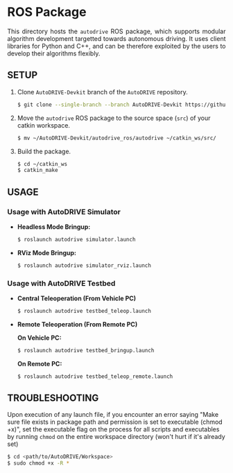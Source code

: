 # ROS Package

<p align="justify">
This directory hosts the <code>autodrive</code> ROS package, which supports modular algorithm development targetted towards autonomous driving. It uses client libraries for Python and C++, and can be therefore exploited by the users to develop their algorithms flexibly.
</p>

## SETUP

1. Clone `AutoDRIVE-Devkit` branch of the `AutoDRIVE` repository.
    ```bash
    $ git clone --single-branch --branch AutoDRIVE-Devkit https://github.com/Tinker-Twins/AutoDRIVE.git
    ```
2. Move the `autodrive` ROS package to the source space (`src`) of your catkin workspace.
    ```bash
    $ mv ~/AutoDRIVE-Devkit/autodrive_ros/autodrive ~/catkin_ws/src/
    ```
3. Build the package.
    ```bash
    $ cd ~/catkin_ws
    $ catkin_make
    ```

## USAGE

### Usage with AutoDRIVE Simulator

- **Headless Mode Bringup:**
  ```bash
  $ roslaunch autodrive simulator.launch
  ```

- **RViz Mode Bringup:**
  ```bash
  $ roslaunch autodrive simulator_rviz.launch
  ```

### Usage with AutoDRIVE Testbed

- **Central Teleoperation (From Vehicle PC)**
  ```bash
  $ roslaunch autodrive testbed_teleop.launch
  ```

- **Remote Teleoperation (From Remote PC)**

  **On Vehicle PC:**
  ```bash
  $ roslaunch autodrive testbed_bringup.launch
  ```
  
  **On Remote PC:**
  ```bash
  $ roslaunch autodrive testbed_teleop_remote.launch
  ```

## TROUBLESHOOTING

Upon execution of any launch file, if you encounter an error saying "Make sure file exists in package path and permission is set to executable (chmod +x)", set the executable flag on the process for all scripts and executables by running `chmod` on the entire workspace directory (won't hurt if it's already set)

```bash
$ cd <path/to/AutoDRIVE/Workspace>
$ sudo chmod +x -R *
```
